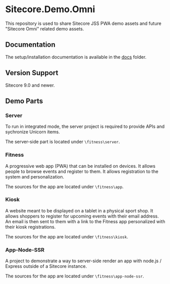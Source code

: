 # Sitecore.Demo.Omni

This repository is used to share Sitecore JSS PWA demo assets and future "Sitecore Omni" related demo assets.

## Documentation

The setup/installation documentation is available in the [docs](docs/README.md) folder.

## Version Support

Sitecore 9.0 and newer.

## Demo Parts

### Server

To run in integrated mode, the server project is required to provide APIs and sychronize Unicorn items.

The server-side part is located under `\fitness\server`.

### Fitness

A progressive web app (PWA) that can be installed on devices. It allows people to browse events and register to them. It allows registration to the system and personalization.

The sources for the app are located under `\fitness\app`.

### Kiosk

A website meant to be displayed on a tablet in a physical sport shop. It allows shoppers to register for upcoming events with their email address. An email is then sent to them with a link to the Fitness app personalized with their kiosk registrations.

The sources for the app are located under `\fitness\kiosk`.

### App-Node-SSR

A project to demonstrate a way to server-side render an app with node.js / Express outside of a Sitecore instance.

The sources for the app are located under `\fitness\app-node-ssr`.
